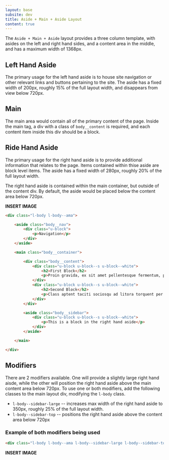 ```yaml
---
layout: base
subsite: dev
title: Aside + Main + Aside Layout
content: true
---
```


The `Aside + Main + Aside` layout provides a three column template, with asides on the left and right hand sides, and a content area in the middle, and has a maximum width of 1368px.

## Left Hand Aside

The primary usage for the left hand aside is to house site navigation or other relevant links and buttons pertaining to the site. The aside has a fixed width of 200px, roughly 15% of the full layout width, and disappears from view below 720px.

## Main

The main area would contain all of the primary content of the page. Inside the main tag, a div with a class of `body__content` is required, and each content item inside this div should be a block.

## Ride Hand Aside

The primary usage for the right hand aside is to provide additional information that relates to the page. Items contained within thise aside are block level items. The aside has a fixed width of 280px, roughly 20% of the full layout width.

The right hand aside is contained within the main container, but outside of the content div. By default, the aside would be placed below the content area below 720px.

**INSERT IMAGE**

```html
<div class="l-body l-body--ama">

	<aside class="body__nav">
		<div class="u-block">
			<p>Navigation</p>
		</div>
	</aside>

	<main class="body__container">

		<div class="body__content">
			<div class="u-block u-block--s u-block--white">
				<h2>First Block</h2>
				<p>Proin gravida, ex sit amet pellentesque fermentum, purus massa facilisis dolor, et porta magna libero a velit.</p>
			</div>
			<div class="u-block u-block--s u-block--white">
				<h2>Second Block</h2>
				<p>Class aptent taciti sociosqu ad litora torquent per conubia nostra, per inceptos himenaeos.</p>
			</div>
		</div>

		<aside class="body__sidebar">
			<div class="u-block u-block--s u-block--white">
				<p>This is a block in the right hand aside</p>
			</div>
		</aside>

	</main>

</div>
```

## Modifiers
There are 2 modifiers available. One will provide a slightly large right hand aisde, while the other will position the right hand aside above the main content area below 720px. To use one or both modifiers, add the following classes to the main layout div, modifying the `l-body` class.

- `l-body--sidebar-large` -- increases max width of the right hand aside to 350px, roughly 25% of the full layout width.
- `l-body--sidebar-top` -- positions the right hand aside above the content area below 720px

### Example of both modifiers being used
```html
<div class="l-body l-body--ama l-body--sidebar-large l-body--sidebar-top">
```

**INSERT IMAGE**
